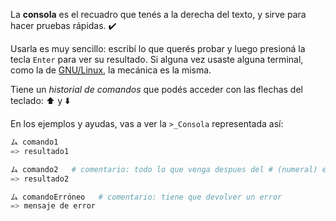 La **consola** es el recuadro que tenés a la derecha del texto, y sirve para hacer pruebas rápidas. :heavy_check_mark:

Usarla es muy sencillo: escribí lo que querés probar y luego presioná la tecla `Enter` para ver su resultado.  Si alguna vez usaste alguna terminal, como la de [GNU/Linux](https://es.wikipedia.org/wiki/GNU/Linux), la mecánica es la misma.

Tiene un *historial de comandos* que podés acceder con las flechas del teclado: :arrow_up: y :arrow_down:

En los ejemplos y ayudas, vas a ver la `>_Consola` representada así:

```python
ム comando1
=> resultado1

ム comando2   # comentario: todo lo que venga despues del # (numeral) es ignorado
=> resultado2

ム comandoErróneo   # comentario: tiene que devolver un error
=> mensaje de error

```


